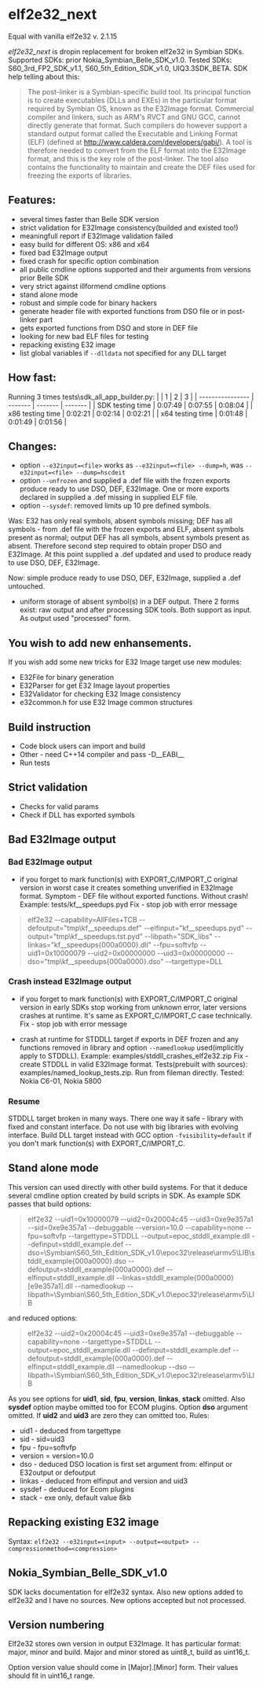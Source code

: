 
# elf2e32_next

Equal with vanilla elf2e32 v. 2.1.15

*elf2e32_next* is dropin replacement for broken elf2e32 in Symbian SDKs.
Supported SDKs: prior Nokia_Symbian_Belle_SDK_v1.0.
Tested SDKs: S60_3rd_FP2_SDK_v1.1, S60_5th_Edition_SDK_v1.0, UIQ3.3SDK_BETA.
SDK help telling about this:

> The post-linker is a Symbian-specific build tool. Its principal
> function is to create executables (DLLs and EXEs) in the particular
> format required by Symbian OS, known as the E32Image format.
> Commercial compiler and linkers, such as ARM's RVCT and GNU GCC,
> cannot directly generate that format. Such compilers do however
> support a standard output format called the Executable and Linking
> Format (ELF) (defined at http://www.caldera.com/developers/gabi/). A
> tool is therefore needed to convert from the ELF format into the
> E32Image format, and this is the key role of the post-linker. The tool
> also contains the functionality to maintain and create the DEF files
> used for freezing the exports of libraries.

## Features:
 - several times faster than Belle SDK version
 - strict validation for E32Image consistency(builded and existed too!)
 - meaningfull report if E32Image validation failed
 - easy build for different OS: x86 and x64
 - fixed bad E32Image output
 - fixed crash for specific option combination
 - all public cmdline options supported and their arguments from versions prior Belle SDK
 - very strict against illformend cmdline options
 - stand alone mode
 - robust and simple code for binary hackers
 - generate header file with exported functions from DSO file or in post-linker part
 - gets exported functions from DSO and store in DEF file
 - looking for new bad ELF files for testing
 - repacking existing E32 image
 - list global variables if `--dlldata` not specified for any DLL target

## How fast:
Running 3 times tests\sdk_all_app_builder.py:
|                  |    1    |    2    |    3    |
| ---------------- | ------- | ------- | ------- |
| SDK testing time | 0:07:49 | 0:07:55 | 0:08:04 |
| x86 testing time | 0:02:21 | 0:02:14 | 0:02:21 |
| x64 testing time | 0:01:48 | 0:01:49 | 0:01:56 |

## Changes:
 - option `--e32input=<file>` works as `--e32input=<file> --dump=h`, was `--e32input=<file> --dump=hscdeit`
 - option `--unfrozen` and supplied a .def file with the frozen exports produce ready to use DSO, DEF, E32Image. One or more exports declared in supplied a .def missing in supplied ELF file.
 - option `--sysdef`: removed limits up 10 pre defined symbols.

Was: E32 has only real symbols, absent symbols missing; DEF has all symbols - from .def file with the frozen exports and ELF, absent symbols present as normal; output DEF has all symbols, absent symbols present as absent. Therefore second step required to obtain proper DSO and E32Image. At this point supplied a .def updated and used to produce ready to use DSO, DEF, E32Image.

Now: simple produce ready to use DSO, DEF, E32Image, supplied a .def untouched.
 - uniform storage of absent symbol(s) in a DEF output. There 2 forms exist: raw output and after processing SDK tools. Both support as input. As output used "processed" form.

## You wish to add new enhansements.
If you wish add some new tricks for E32 Image target use new modules:
 - E32File for binary generation
 - E32Parser for get E32 Image layout properties
 - E32Validator for checking E32 Image consistency
 - e32common.h for use E32 Image common structures

## Build instruction
 - Code block users can import and build
 - Other - need C++14 compiler and pass -D__EABI__
 - Run tests

## Strict validation
 - Checks for valid params
 - Check if DLL has exported symbols

## Bad E32Image output
### Bad E32Image output
 - if you forget to mark function(s) with EXPORT_C/IMPORT_C original version in worst case it creates something unverified in E32Image format. Symptom - DEF file without exported functions. Without crash! Example: tests/kf__speedups.pyd
Fix - stop job with error message

> elf2e32 --capability=AllFiles+TCB --defoutput="tmp\kf__speedups.def" --elfinput="kf__speedups.pyd" --output="tmp\kf__speedups.tst.pyd" --libpath="SDK_libs" --linkas="kf__speedups{000a0000}.dll" --fpu=softvfp --uid1=0x10000079 --uid2=0x00000000  --uid3=0x00000000 --dso="tmp\kf__speedups{000a0000}.dso" --targettype=DLL

### Crash instead E32Image output
 - if you forget to mark function(s) with EXPORT_C/IMPORT_C original version in early SDKs stop working from unknown error, later versions crashes at runtime. It's same as EXPORT_C/IMPORT_C case technically.
Fix - stop job with error message

 - crash at runtime for STDDLL target if exports in DEF frozen and any functions removed in library and option `--namedlookup` used(implicitly apply to STDDLL). Example: examples/stddll_crashes_elf2e32.zip
Fix - create STDDLL in valid E32Image format. Tests(prebuilt with sources): examples/named_lookup_tests.zip. Run from fileman directly. Tested: Nokia C6-01, Nokia 5800

### Resume
STDDLL target broken in many ways. There one way it safe - library with fixed and constant interface. Do not use with big libraries with evolving interface. Build DLL target instead with GCC option `-fvisibility=default` if you don't mark function(s) with EXPORT_C/IMPORT_C.

## Stand alone mode
This version can used directly with other build systems. For that it deduce several cmdline option created by build scripts in SDK. As example SDK passes that build options:
> elf2e32 --uid1=0x10000079 --uid2=0x20004c45 --uid3=0xe9e357a1 --sid=0xe9e357a1 --debuggable --version=10.0 --capability=none --fpu=softvfp --targettype=STDDLL --output=epoc_stddll_example.dll --definput=stddll_example.def --dso=\Symbian\S60_5th_Edition_SDK_v1.0\epoc32\release\armv5\LIB\stddll_example{000a0000}.dso --defoutput=stddll_example{000a0000}.def --elfinput=stddll_example.dll --linkas=stddll_example{000a0000}[e9e357a1].dll --namedlookup --libpath=\Symbian\S60_5th_Edition_SDK_v1.0\epoc32\release\armv5\LIB

and reduced options:
> elf2e32 --uid2=0x20004c45 --uid3=0xe9e357a1 --debuggable --capability=none --targettype=STDDLL --output=epoc_stddll_example.dll --definput=stddll_example.def --defoutput=stddll_example{000a0000}.def --elfinput=stddll_example.dll --namedlookup --dso --libpath=\Symbian\S60_5th_Edition_SDK_v1.0\epoc32\release\armv5\LIB

As you see options for **uid1**, **sid**, **fpu**, **version**, **linkas**, **stack** omitted. Also **sysdef** option maybe omitted too for ECOM plugins. Option **dso** argument omitted. If **uid2** and **uid3** are zero they can omitted too. Rules:
 - uid1 - deduced from targettype
 - sid - sid=uid3
 - fpu - fpu=softvfp
 - version = version=10.0
 - dso - deduced DSO location is first set argument from: elfinput or E32output or defoutput
 - linkas - deduced from elfinput and version and uid3
 - sysdef - deduced for Ecom plugins
 - stack - exe only, default value 8kb

## Repacking existing E32 image
Syntax: `elf2e32 --e32input=<input> --output=<output> --compressionmethod=<compression>`

## Nokia_Symbian_Belle_SDK_v1.0
SDK lacks documentation for elf2e32 syntax. Also new options added to elf2e32 and I have no sources. New options accepted but not processed.

## Version numbering
Elf2e32 stores own version in output E32Image.
It has particular format: major, minor and build. Major and minor stored as uint8_t, build as uint16_t.

Option version value should come in [Major].[Minor] form. Their values should fit in uint16_t range.
